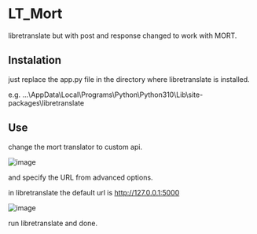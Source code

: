 # LT_Mort
libretranslate but with post and response changed to work with MORT.

## Instalation
just replace the app.py file in the directory where libretranslate is installed.

e.g. ...\AppData\Local\Programs\Python\Python310\Lib\site-packages\libretranslate

## Use
change the mort translator to custom api.

![image](https://github.com/bloodshed360/LB_Mort/assets/52464352/6483e1db-8a80-4e43-9f7d-3ec719852da0)

and specify the URL from advanced options.

in libretranslate the default url is http://127.0.0.1:5000

![image](https://github.com/bloodshed360/LB_Mort/assets/52464352/c6388936-8916-487c-8828-6c5cca117373)

run libretranslate and done.

